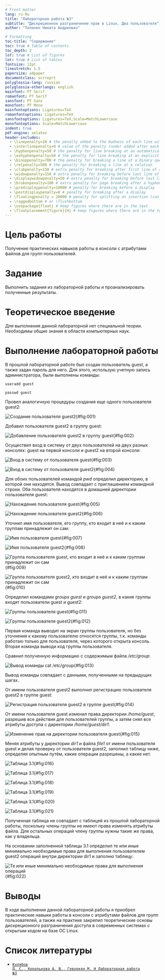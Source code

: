 ```yaml
---
# Front matter
lang: ru-Ru
title: "Лабораторная работа №3"
subtitle: "Дискреционное разграничение прав в Linux. Два пользователя"
author: "Топонен Никита Андреевич"

# Formatting
toc-title: "Содержание"
toc: true # Table of contents
toc_depth: 2
lof: true # List of figures
lot: true # List of tables
fontsize: 12pt
linestretch: 1.5
papersize: a4paper
documentclass: scrreprt
polyglossia-lang: russian
polyglossia-otherlangs: english
mainfont: PT Serif
romanfont: PT Serif
sansfont: PT Sans
monofont: PT Mono
mainfontoptions: Ligatures=TeX
romanfontoptions: Ligatures=TeX
sansfontoptions: Ligatures=TeX,Scale=MatchLowercase
monofontoptions: Scale=MatchLowercase
indent: true
pdf-engine: xelatex
header-includes:
  - \linepenalty=10 # the penalty added to the badness of each line within a paragraph (no associated penalty node) Increasing the value makes tex try to have fewer lines in the paragraph.
  - \interlinepenalty=0 # value of the penalty (node) added after each line of a paragraph.
  - \hyphenpenalty=50 # the penalty for line breaking at an automatically inserted hyphen
  - \exhyphenpenalty=50 # the penalty for line breaking at an explicit hyphen
  - \binoppenalty=700 # the penalty for breaking a line at a binary operator
  - \relpenalty=500 # the penalty for breaking a line at a relation
  - \clubpenalty=150 # extra penalty for breaking after first line of a paragraph
  - \widowpenalty=150 # extra penalty for breaking before last line of a paragraph
  - \displaywidowpenalty=50 # extra penalty for breaking before last line before a display math
  - \brokenpenalty=100 # extra penalty for page breaking after a hyphenated line
  - \predisplaypenalty=10000 # penalty for breaking before a display
  - \postdisplaypenalty=0 # penalty for breaking after a display
  - \floatingpenalty = 20000 # penalty for splitting an insertion (can only be split footnote in standard LaTeX)
  - \raggedbottom # or \flushbottom
  - \usepackage{float} # keep figures where there are in the text
  - \floatplacement{figure}{H} # keep figures where there are in the text
---
```


# Цель работы

Получение практических навыков работы в консоли с атрибутами файлов для групп пользователей.

# Задание

Выполнить задания из лабораторной работы и проанализировать полученные результаты.

# Теоретическое введение

Для выполнения данной лабораторной нет специальной теории. Необходимы общие знания в области компьютерных наук.

# Выполнение лабораторной работы

В прошлой лабораторной работе был создан пользователь guest, а также задан пароль для него. Для этого, использую учетную запись администратора, были выполнены команды:
```shell
useradd guest

passwd guest
```

Провел аналогичную процедуры создания еще одного пользователя guest2:

![Создание пользователя guest2](img/1.png){#fig:001}

Добавил пользователя guest2 в группу guest:

![Добавление пользователя guest2 в группу guest](img/2.png){#fig:002}

Осуществил вход в систему от двух пользователей на двух разных консолях: guest на первой консоли и guest2 на второй консоли:

![Вход в систему от пользователя guest](img/3.png){#fig:003}

![Вход в систему от пользователя guest2](img/3_1.png){#fig:004}

Для обоих пользователей командой *pwd* определил директорию, в которой они находятся. Вывод совпадает с приглашением командной строки. Оба пользователя находятся в домашней директории пользователя guest:

![Нахождение пользователя guest](img/4_1.png){#fig:005}

![Нахождение пользователя guest2](img/4_2.png){#fig:006}

Уточнил имя пользователя, его группу, кто входит в неё и к каким группам принадлежит он сам:

![Имя пользователя guest](img/5_1.png){#fig:007}

![Имя пользователя guest2](img/5_2.png){#fig:008}

![Группа пользователя guest, кто входит в неё и к каким группам принадлежит он сам](img/dop.png){#fig:009}

![Группа пользователя guest2, кто входит в неё и к каким группам принадлежит он сам](img/dop_2.png){#fig:010}

Определил командами *groups guest* и *groups guest2*, в какие группы входят пользователи guest и guest2:

![Группы пользователя guest](img/6_1.png){#fig:011}

![Группы пользователя guest2](img/6_2.png){#fig:012}

Первая команда выводит на экран группы пользователя, но без уточнения к какому пользователю относятся группы, т.к. команды работаю только для пользователя, через которого открыта консоль. Вторая команда выводи код группы пользователя.

Сравнил полученную информацию с содержимым файла */etc/group*:

![Вывод команды cat /etc/group](img/7_2.png){#fig:013}

Вывод команды совпадает с данными, полученными на предыдущих шагах.

От имени пользователя guest2 выполнил регистрацию пользователя guest2 в группе guest:

![Регистрация пользователя guest2 в группе guest](img/8.png){#fig:014}

От имени пользователя guest изменил права директории */home/guest*, разрешив все действия для пользователей группы, а затем снял все атрибуты доступа с директории */home/guest/dir1*:

![Изменение прав на директории пользователя guest](img/9.png){#fig:015}

Меняя атрибуты у директории *dir1* и файла *file1* от имени пользователя guest и делая проверку от пользователя guest2, заполнил таблицу ниже, определяя опытным путём, какие операции разрешены, а какие нет.

![Таблица 3.1](img/tabl_1_1.png){#fig:016}

![Таблица 3.1](img/tabl_1_2.png){#fig:017}

![Таблица 3.1](img/tabl_1_3.png){#fig:018}

![Таблица 3.1](img/tabl_1_4.png){#fig:019}

![Таблица 3.1](img/tabl_1_5.png){#fig:020}

![Таблица 3.1](img/tabl_1_6.png){#fig:021}

Полученная таблица не совпадает с таблицей из прошлой лабораторной работы, поскольку члены группы не имеют права изменять атрибуты файла. Для остальных операций члену группы нужны такие же права, как у владельца.

На основании заполненной таблицы 3.1 определил те или иные минимально необходимые права для выполнения пользователем guest2 операций внутри директории dir1 и заполню таблицу:

![Те или иные минимально необходимые права для выполнения операций](img/tabl_2.png){#fig:022}

# Выводы

В ходе выполнения данной лабораторной работы я приобрел практические навыки работы в консоли с атрибутами файлов для групп пользователей, а также на практике закрепил теоретические основы дискреционного разграничения доступа в современных системах с открытым кодом на базе ОС Linux.


# Список литературы

- <code>[Кулябов Д. С., Королькова А. В., Геворкян М. Н Лабораторная работа №3](https://esystem.rudn.ru/pluginfile.php/1651749/mod_resource/content/4/003-lab_discret_2users.pdf)</code>
